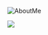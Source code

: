 ![AboutMe](https://user-images.githubusercontent.com/37360920/123388422-bd8ecc00-d5d3-11eb-8bfd-1e5b7486b4cb.gif)


<!-- ### Hi there 👋 -->

<!--
**pjh6954/pjh6954** is a ✨ _special_ ✨ repository because its `README.md` (this file) appears on your GitHub profile.

Here are some ideas to get you started:

- 🔭 I’m currently working on ...
- 🌱 I’m currently learning ...
- 👯 I’m looking to collaborate on ...
- 🤔 I’m looking for help with ...
- 💬 Ask me about ...
- 📫 How to reach me: ...
- 😄 Pronouns: ...
- ⚡ Fun fact: ...
-->


![](https://komarev.com/ghpvc/?username=pjh6954&color=blueviolet&label=PROFILE+VIEWS)
<!-- https://github.com/antonkomarev/github-profile-views-counter -->
